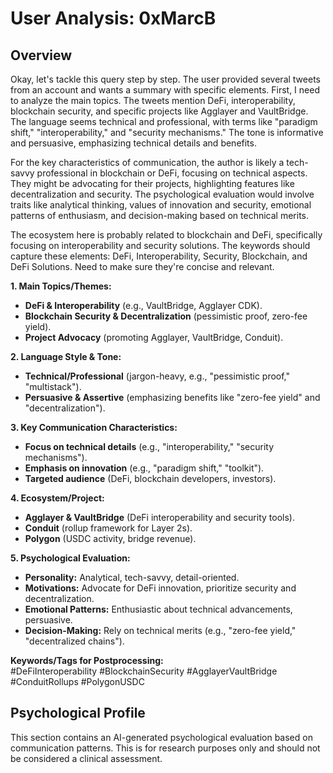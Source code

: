 # User Analysis: 0xMarcB

## Overview

<think>
Okay, let's tackle this query step by step. The user provided several tweets from an account and wants a summary with specific elements. First, I need to analyze the main topics. The tweets mention DeFi, interoperability, blockchain security, and specific projects like Agglayer and VaultBridge. The language seems technical and professional, with terms like "paradigm shift," "interoperability," and "security mechanisms." The tone is informative and persuasive, emphasizing technical details and benefits.

For the key characteristics of communication, the author is likely a tech-savvy professional in blockchain or DeFi, focusing on technical aspects. They might be advocating for their projects, highlighting features like decentralization and security. The psychological evaluation would involve traits like analytical thinking, values of innovation and security, emotional patterns of enthusiasm, and decision-making based on technical merits.

The ecosystem here is probably related to blockchain and DeFi, specifically focusing on interoperability and security solutions. The keywords should capture these elements: DeFi, Interoperability, Security, Blockchain, and DeFi Solutions. Need to make sure they're concise and relevant.
</think>

**1. Main Topics/Themes:**  
- **DeFi & Interoperability** (e.g., VaultBridge, Agglayer CDK).  
- **Blockchain Security & Decentralization** (pessimistic proof, zero-fee yield).  
- **Project Advocacy** (promoting Agglayer, VaultBridge, Conduit).  

**2. Language Style & Tone:**  
- **Technical/Professional** (jargon-heavy, e.g., "pessimistic proof," "multistack").  
- **Persuasive & Assertive** (emphasizing benefits like "zero-fee yield" and "decentralization").  

**3. Key Communication Characteristics:**  
- **Focus on technical details** (e.g., "interoperability," "security mechanisms").  
- **Emphasis on innovation** (e.g., "paradigm shift," "toolkit").  
- **Targeted audience** (DeFi, blockchain developers, investors).  

**4. Ecosystem/Project:**  
- **Agglayer & VaultBridge** (DeFi interoperability and security tools).  
- **Conduit** (rollup framework for Layer 2s).  
- **Polygon** (USDC activity, bridge revenue).  

**5. Psychological Evaluation:**  
- **Personality:** Analytical, tech-savvy, detail-oriented.  
- **Motivations:** Advocate for DeFi innovation, prioritize security and decentralization.  
- **Emotional Patterns:** Enthusiastic about technical advancements, persuasive.  
- **Decision-Making:** Rely on technical merits (e.g., "zero-fee yield," "decentralized chains").  

**Keywords/Tags for Postprocessing:**  
#DeFiInteroperability #BlockchainSecurity #AgglayerVaultBridge #ConduitRollups #PolygonUSDC

## Psychological Profile

This section contains an AI-generated psychological evaluation based on communication patterns. This is for research purposes only and should not be considered a clinical assessment.